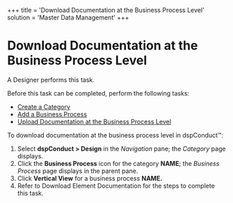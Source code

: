 +++
title = 'Download Documentation at the Business Process Level'
solution = 'Master Data Management'
+++

# Download Documentation at the Business Process Level

A Designer performs this task.

Before this task can be completed, perform the following tasks:

  - [Create a Category](Create_a_Category)
  - [Add a Business Process](Add_Business_Process)
  - [Upload Documentation at the Business Process
    Level](Upload_Documentation_at_the_Business_Process_Level)

To download documentation at the business process level in dspConduct™:

1.  Select <span style="font-weight: bold;">dspConduct </span>**\>
    Design** in the *Navigation* pane; the *Category* page displays.
2.  Click the **Business Process** icon for the category **NAME**; the
    *Business Process* page displays in the parent pane.
3.  Click **Vertical View** for a business process **NAME.**
4.  Refer to
    <span id="Download Element Documentation" class="popUpLink">Download
    Element Documentation</span> for the steps to complete this task.
